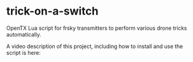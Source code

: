 # trick-on-a-switch
OpenTX Lua script for frsky transmitters to perform various drone tricks automatically.

A video description of this project, including how to install and use the script is here:
